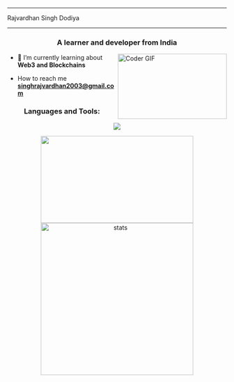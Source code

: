 <!-- <h1 align="center">Hi 👋, I'm Rajvardhan</h1> -->
- - -
  Rajvardhan Singh Dodiya
- - - 

<h3 align="center">A learner and developer from India</h3>
<img alt="Coder GIF" height=150 width=250 align = right src="https://media.tenor.com/2uyENRmiUt0AAAAC/coding.gif" />


- 🌱 I’m currently learning about **Web3 and Blockchains**

-  How to reach me **singhrajvardhan2003@gmail.com**

<!-- - - -
  Rajvardhan Singh Dodiya
- - -  -->


<h3 align="center">Languages and Tools:</h3>

<p align="center">
<img src="https://skillicons.dev/icons?i=solidity,ts,nextjs,rust,appwrite,java,cpp" > <!-- ,react,nodejs,express,js,mongodb,tailwind,vite -->
</p>

<!-- <p> <img align="center" src="https://github-readme-activity-graph.cyclic.app/graph?username=0xRajvardhan&bg_color=050505&color=a694ff&line=9f85ff&point=00ff1e&area=true&hide_border=true" alt="Graph" /></p> -->



<div align='center' width="6rem">
    <img  width="350px" height='200px' src= "https://github-readme-stats.vercel.app/api/top-langs/?username=0xRajvardhan&theme=transparent&layout=compact&langs_count=10&hide=html,pug,python"/>
<!--     <img  width="300px" height="150px" src="https://github-readme-stats.vercel.app/api?username=0xRajvardhan&theme=jolly&show_icons=true"/> -->
    <img  width="350px"  src="https://github-readme-streak-stats.herokuapp.com?user=0xRajvardhan&theme=transparent&border_radius=5" alt= "stats"/>
</div>

#



<!-- ![](https://github.com/PulkitSinghDev/PulkitSinghDev/blob/main/footer.png) -->
